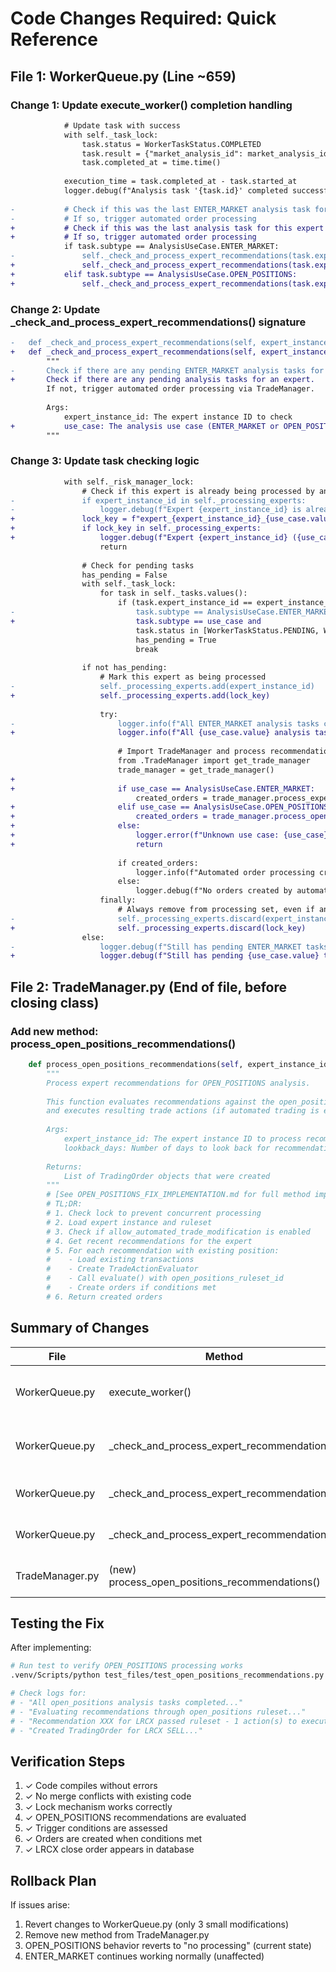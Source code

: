 # Code Changes Required: Quick Reference

## File 1: WorkerQueue.py (Line ~659)

### Change 1: Update execute_worker() completion handling

```diff
            # Update task with success
            with self._task_lock:
                task.status = WorkerTaskStatus.COMPLETED
                task.result = {"market_analysis_id": market_analysis_id, "status": "completed"}
                task.completed_at = time.time()
                
            execution_time = task.completed_at - task.started_at
            logger.debug(f"Analysis task '{task.id}' completed successfully in {execution_time:.2f}s")
            
-           # Check if this was the last ENTER_MARKET analysis task for this expert
-           # If so, trigger automated order processing
+           # Check if this was the last analysis task for this expert
+           # If so, trigger automated order processing
            if task.subtype == AnalysisUseCase.ENTER_MARKET:
-               self._check_and_process_expert_recommendations(task.expert_instance_id)
+               self._check_and_process_expert_recommendations(task.expert_instance_id, AnalysisUseCase.ENTER_MARKET)
+           elif task.subtype == AnalysisUseCase.OPEN_POSITIONS:
+               self._check_and_process_expert_recommendations(task.expert_instance_id, AnalysisUseCase.OPEN_POSITIONS)
```

### Change 2: Update _check_and_process_expert_recommendations() signature

```diff
-   def _check_and_process_expert_recommendations(self, expert_instance_id: int) -> None:
+   def _check_and_process_expert_recommendations(self, expert_instance_id: int, use_case: AnalysisUseCase = AnalysisUseCase.ENTER_MARKET) -> None:
        """
-       Check if there are any pending ENTER_MARKET analysis tasks for an expert.
+       Check if there are any pending analysis tasks for an expert.
        If not, trigger automated order processing via TradeManager.
        
        Args:
            expert_instance_id: The expert instance ID to check
+           use_case: The analysis use case (ENTER_MARKET or OPEN_POSITIONS)
        """
```

### Change 3: Update task checking logic

```diff
            with self._risk_manager_lock:
                # Check if this expert is already being processed by another thread
-               if expert_instance_id in self._processing_experts:
-                   logger.debug(f"Expert {expert_instance_id} is already being processed for risk management, skipping")
+               lock_key = f"expert_{expert_instance_id}_{use_case.value}"
+               if lock_key in self._processing_experts:
+                   logger.debug(f"Expert {expert_instance_id} ({use_case.value}) is already being processed, skipping")
                    return
                
                # Check for pending tasks
                has_pending = False
                with self._task_lock:
                    for task in self._tasks.values():
                        if (task.expert_instance_id == expert_instance_id and
-                           task.subtype == AnalysisUseCase.ENTER_MARKET and
+                           task.subtype == use_case and
                            task.status in [WorkerTaskStatus.PENDING, WorkerTaskStatus.RUNNING]):
                            has_pending = True
                            break
                
                if not has_pending:
                    # Mark this expert as being processed
-                   self._processing_experts.add(expert_instance_id)
+                   self._processing_experts.add(lock_key)
                    
                    try:
-                       logger.info(f"All ENTER_MARKET analysis tasks completed for expert {expert_instance_id}, triggering automated order processing")
+                       logger.info(f"All {use_case.value} analysis tasks completed for expert {expert_instance_id}, triggering automated processing")
                        
                        # Import TradeManager and process recommendations
                        from .TradeManager import get_trade_manager
                        trade_manager = get_trade_manager()
+                       
+                       if use_case == AnalysisUseCase.ENTER_MARKET:
                            created_orders = trade_manager.process_expert_recommendations_after_analysis(expert_instance_id)
+                       elif use_case == AnalysisUseCase.OPEN_POSITIONS:
+                           created_orders = trade_manager.process_open_positions_recommendations(expert_instance_id)
+                       else:
+                           logger.error(f"Unknown use case: {use_case}")
+                           return
                        
                        if created_orders:
                            logger.info(f"Automated order processing created {len(created_orders)} orders for expert {expert_instance_id}")
                        else:
                            logger.debug(f"No orders created by automated processing for expert {expert_instance_id}")
                    finally:
                        # Always remove from processing set, even if an error occurred
-                       self._processing_experts.discard(expert_instance_id)
+                       self._processing_experts.discard(lock_key)
                else:
-                   logger.debug(f"Still has pending ENTER_MARKET tasks for expert {expert_instance_id}, skipping automated order processing")
+                   logger.debug(f"Still has pending {use_case.value} tasks for expert {expert_instance_id}, skipping automated processing")
```

## File 2: TradeManager.py (End of file, before closing class)

### Add new method: process_open_positions_recommendations()

```python
    def process_open_positions_recommendations(self, expert_instance_id: int, lookback_days: int = 1) -> List[TradingOrder]:
        """
        Process expert recommendations for OPEN_POSITIONS analysis.
        
        This function evaluates recommendations against the open_positions ruleset
        and executes resulting trade actions (if automated trading is enabled).
        
        Args:
            expert_instance_id: The expert instance ID to process recommendations for
            lookback_days: Number of days to look back for recommendations (default: 1)
            
        Returns:
            List of TradingOrder objects that were created
        """
        # [See OPEN_POSITIONS_FIX_IMPLEMENTATION.md for full method implementation]
        # TL;DR:
        # 1. Check lock to prevent concurrent processing
        # 2. Load expert instance and ruleset
        # 3. Check if allow_automated_trade_modification is enabled
        # 4. Get recent recommendations for the expert
        # 5. For each recommendation with existing position:
        #    - Load existing transactions
        #    - Create TradeActionEvaluator
        #    - Call evaluate() with open_positions_ruleset_id
        #    - Create orders if conditions met
        # 6. Return created orders
```

## Summary of Changes

| File | Method | Change | Reason |
|------|--------|--------|--------|
| WorkerQueue.py | execute_worker() | Add elif for OPEN_POSITIONS | Trigger processing on OPEN_POSITIONS completion |
| WorkerQueue.py | _check_and_process_expert_recommendations() | Add use_case parameter | Handle both ENTER_MARKET and OPEN_POSITIONS |
| WorkerQueue.py | _check_and_process_expert_recommendations() | Use lock_key for locking | Separate locks for different use cases |
| WorkerQueue.py | _check_and_process_expert_recommendations() | Call appropriate TradeManager method | Route to correct processing method |
| TradeManager.py | (new) process_open_positions_recommendations() | New method | Evaluate OPEN_POSITIONS recommendations |

## Testing the Fix

After implementing:

```bash
# Run test to verify OPEN_POSITIONS processing works
.venv/Scripts/python test_files/test_open_positions_recommendations.py

# Check logs for:
# - "All open_positions analysis tasks completed..."
# - "Evaluating recommendations through open_positions ruleset..."
# - "Recommendation XXX for LRCX passed ruleset - 1 action(s) to execute"
# - "Created TradingOrder for LRCX SELL..."
```

## Verification Steps

1. ✓ Code compiles without errors
2. ✓ No merge conflicts with existing code
3. ✓ Lock mechanism works correctly
4. ✓ OPEN_POSITIONS recommendations are evaluated
5. ✓ Trigger conditions are assessed
6. ✓ Orders are created when conditions met
7. ✓ LRCX close order appears in database

## Rollback Plan

If issues arise:

1. Revert changes to WorkerQueue.py (only 3 small modifications)
2. Remove new method from TradeManager.py
3. OPEN_POSITIONS behavior reverts to "no processing" (current state)
4. ENTER_MARKET continues working normally (unaffected)
